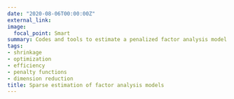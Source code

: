 ```yaml
---
date: "2020-08-06T00:00:00Z"
external_link: 
image:
  focal_point: Smart
summary: Codes and tools to estimate a penalized factor analysis model through convex (e.g., lasso, adaptive lasso) and non-convex (e.g., scad, mcp) penalties.
tags:
- shrinkage
- optimization
- efficiency
- penalty functions
- dimension reduction
title: Sparse estimation of factor analysis models
---
```



